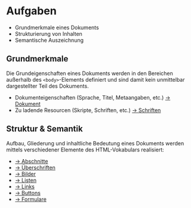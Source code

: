 # Aufgaben

* Grundmerkmale eines Dokuments
* Strukturierung von Inhalten
* Semantische Auszeichnung

## Grundmerkmale

Die Grundeigenschaften eines Dokuments werden in den Bereichen außerhalb des `<body>`-Elements definiert und sind damit kein unmittelbar dargestellter Teil des Dokuments.

* Dokumenteigenschaften (Sprache, Titel, Metaangaben, etc.) [→ Dokument](html/document.md)
* Zu ladende Resourcen (Skripte, Schriften, etc.) [→ Schriften](html/fonts.md)

## Struktur & Semantik

Aufbau, Gliederung und inhaltliche Bedeutung eines Dokuments werden mittels verschiedener Elemente des HTML-Vokabulars realisiert:

* [→ Abschnitte](html/elements/sections.md)
* [→ Überschriften](html/elements/headings.md)
* [→ Bilder](html/elements/images.md)
* [→ Listen](html/elements/lists.md)
* [→ Links](html/elements/links.md)
* [→ Buttons](html/elements/buttons.md)
* [→ Formulare](html/elements/forms.md)